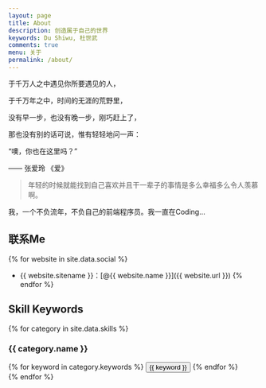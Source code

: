 ```yaml
---
layout: page
title: About
description: 创造属于自己的世界
keywords: Du Shiwu, 杜世武
comments: true
menu: 关于
permalink: /about/
---
```


于千万人之中遇见你所要遇见的人，

于千万年之中，时间的无涯的荒野里，

没有早一步，也没有晚一步，刚巧赶上了，

那也没有别的话可说，惟有轻轻地问一声：

“噢，你也在这里吗？”

—— 张爱玲 《爱》

>年轻的时候就能找到自己喜欢并且干一辈子的事情是多么幸福多么令人羡慕啊。

我，一个不负流年，不负自己的前端程序员。我一直在Coding...

## 联系Me

{% for website in site.data.social %}
* {{ website.sitename }}：[@{{ website.name }}]({{ website.url }})
{% endfor %}

## Skill Keywords

{% for category in site.data.skills %}
### {{ category.name }}
<div class="btn-inline">
{% for keyword in category.keywords %}
<button class="btn btn-outline" type="button">{{ keyword }}</button>
{% endfor %}
</div>
{% endfor %}
